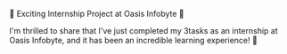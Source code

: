 🚀 Exciting Internship Project at Oasis Infobyte 🚀

I'm thrilled to share that I've just completed my 3tasks as an internship at Oasis Infobyte, and it has been an incredible learning experience! 🎉
